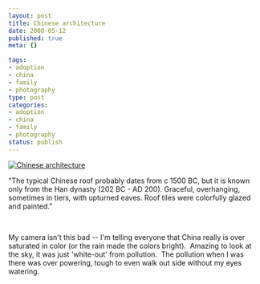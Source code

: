 ```yaml
--- 
layout: post
title: Chinese architecture
date: 2008-05-12
published: true
meta: {}

tags: 
- adoption
- china
- family
- photography
type: post
categories: 
- adoption
- china
- family
- photography
status: publish
---
```



[![Chinese architecture](http://media.eick.us/2011/05/175230250_5bdba341a9.jpg)](http://www.flickr.com/photos/andreweick/175230250/ "Chinese architecture by AndrewEick, on Flickr")

  

"The typical Chinese roof probably dates from c 1500 BC, but it is known only from the Han dynasty (202 BC - AD 200). Graceful, overhanging, sometimes in tiers, with upturned eaves. Roof tiles were colorfully glazed and painted."

  

 

  

My camera isn't this bad -- I'm telling everyone that China really is over saturated in color (or the rain made the colors bright).  Amazing to look at the sky, it was just 'white-out' from pollution.  The pollution when I was there was over powering, tough to even walk out side without my eyes watering.

